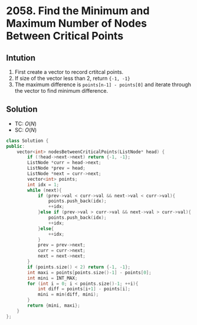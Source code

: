 # 2058. Find the Minimum and Maximum Number of Nodes Between Critical Points

## Intution
1. First create a vector to record crtitcal points.
2. If size of the vector less than 2, return `{-1, -1}`
3. The maximum difference is `points[n-1] - points[0]` and iterate through the vector to find minimum difference.

## Solution
* TC: $O(N)$
* SC: $O(N)$
```cpp
class Solution {
public:
    vector<int> nodesBetweenCriticalPoints(ListNode* head) {
        if (!head->next->next) return {-1, -1};
        ListNode *curr = head->next;
        ListNode *prev = head;
        ListNode *next = curr->next;
        vector<int> points;
        int idx = 1;
        while (next){
            if (prev->val < curr->val && next->val < curr->val){
                points.push_back(idx);
                ++idx;
            }else if (prev->val > curr->val && next->val > curr->val){
                points.push_back(idx);
                ++idx;
            }else{
                ++idx;
            }
            prev = prev->next;
            curr = curr->next;
            next = next->next;
        }
        if (points.size() < 2) return {-1, -1};
        int maxi = points[points.size()-1] - points[0];
        int mini = INT_MAX;
        for (int i = 0; i < points.size()-1; ++i){  
            int diff = points[i+1] - points[i];
            mini = min(diff, mini);
        }
        return {mini, maxi};
    }
};
```